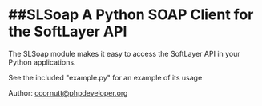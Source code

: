 ##SLSoap
A Python SOAP Client for the SoftLayer API
============

The SLSoap module makes it easy to access the SoftLayer API 
in your Python applications.

See the included "example.py" for an example of its usage

Author: ccornutt@phpdeveloper.org